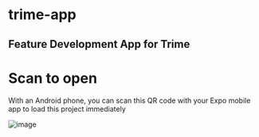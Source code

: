 # trime-app
 Feature Development App for Trime
---
# Scan to open
With an Android phone, you can scan this QR code with your Expo mobile app to load this project immediately

![image](https://user-images.githubusercontent.com/20050540/109578445-78f89580-7af7-11eb-9096-14ca7e85c641.png)
